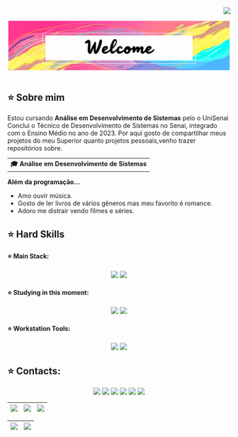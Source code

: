 <img align="right" src="https://komarev.com/ghpvc/?username=manupguedes&color=ff69b4"><br>
<div align="center">
  <a href="https://github.com/manupguedes">
    <img align="center" src="Welcome.jpg" width="500">
  </a>
</div>
<br>

## ⭐️ Sobre mim

Estou cursando <b>Análise em Desenvolvimento de Sistemas</b> pelo o UniSenai </b> Conclui o Técnico de Desenvolvimento de Sistemas no Senai, integrado com o Ensino Médio no ano de 2023. Por aqui gosto de compartilhar meus projetos do meu Superior quanto projetos pessoais,venho trazer repositórios sobre.

<div align="center">
  <table>
    <tr>
      <td><b>🎓 Análise em Desenvolvimento de Sistemas</b></td>
    </tr>
  </table>
</div>

<b>Além da programação...</b>

- Amo ouvir música.
- Gosto de ler livros de vários gêneros mas meu favorito é romance.
- Adoro me distrair vendo filmes e séries.

## ⭐️ Hard Skills
#### ⭐️ Main Stack:
<!--  <img height="160em" src="https://github-readme-stats.vercel.app/api?username=manupguedes&show_icons=true&theme=synthwave&include_all_commits=true&count_private=true%22/"> --> 
<div align="center">
  <!-- SQL --> <img src="https://img.shields.io/badge/SQL-2EC7CD?style=for-the-badge&logo=SQL&logoColor=white">
  <!-- Java --> <img src="https://img.shields.io/badge/Java-FB9411?style=for-the-badge&logo=Java&logoColor=white">
  <br>
</div>


#### ⭐️ Studying in this moment:
<!--  <img height="160em" src="https://github-readme-stats.vercel.app/api?username=manupguedes&show_icons=true&theme=synthwave&include_all_commits=true&count_private=true%22/"> --> 
<div align="center">
  <!-- HTML --> <img src="https://img.shields.io/badge/HTML-FF0000?style=for-the-badge&logo=HTML&logoColor=white">
  <!-- CSS --> <img src="https://img.shields.io/badge/CSS-00A7E1?style=for-the-badge&logo=CSS&logoColor=white">
  <br>
</div>

#### ⭐️ Workstation Tools:
<!--  <img height="160em" src="https://github-readme-stats.vercel.app/api?username=manupguedes&show_icons=true&theme=synthwave&include_all_commits=true&count_private=true%22/"> --> 
<div align="center">
  <!-- Eclipse --> <img src="https://img.shields.io/badge/Eclipse-54457f?style=for-the-badge&logo=Eclipse&logoColor=white">
  <!-- Visual Studio --> <img src="https://img.shields.io/badge/VisualStudio-7F2CCB?style=for-the-badge&logo=VisualStudio&logoColor=whit">
  <br>
</div>

## ⭐️ Contacts:
<!--  <img height="160em" src="https://github-readme-stats.vercel.app/api?username=manupguedes&show_icons=true&theme=synthwave&include_all_commits=true&count_private=true%22/"> --> 
<div align="center">
  <!-- Work Links -->
  <a href="https://github.com/manupguedes" target="_blank"><img src="https://img.shields.io/badge/GitHub-100000?style=for-the-badge&logo=github&logoColor=white" target="_blank"></a>
  <a href="https://www.linkedin.com/in/manupguedes/" target="_blank"><img src="https://img.shields.io/badge/-LinkedIn-%230077B5?style=for-the-badge&logo=linkedin&logoColor=white" target="_blank"></a>
  <a href = "mailto:manoelapguedes@gmail.com"><img src="https://img.shields.io/badge/Gmail-D14836?style=for-the-badge&logo=gmail&logoColor=white"></a>
  <!-- Social Links -->
  <a href="https://instagram.com/manupguedes" target="_blank"><img src="https://img.shields.io/badge/-Instagram-%23E4405F?style=for-the-badge&logo=instagram&logoColor=white" target="_blank"></a>
  <a href="https://twitter.com/manupguedes" target="_blank"><img src="https://img.shields.io/badge/Twitter-1DA1F2?style=for-the-badge&logo=twitter&logoColor=white" target="_blank"></a>
  <!-- OTH Links -->
  <a href="https://open.spotify.com/user/21y7jubmsffqroz7klgj5ydni" target="_blank"><img src="https://img.shields.io/badge/Spotify-1ED760?&style=for-the-badge&logo=spotify&logoColor=white"target="_blank"></a>
</div>

<!-- 
theme=ocean_dark 
tokyonight: 35AFA3 Green | BF91F3 Purple | 1A1B27 Dark 
-->


| ![](http://github-profile-summary-cards.vercel.app/api/cards/stats?username=manupguedes&theme=tokyonight) | ![](http://github-profile-summary-cards.vercel.app/api/cards/repos-per-language?username=manupguedes&hide=Html&theme=tokyonight) | ![](http://github-profile-summary-cards.vercel.app/api/cards/most-commit-language?username=manupguedes&theme=tokyonight) |
| :-: | :-: | :-: |

| ![](http://github-profile-summary-cards.vercel.app/api/cards/profile-details?username=manupguedes&theme=tokyonight) | ![](https://github-readme-streak-stats.herokuapp.com/?user=manupguedes&theme=tokyonight&hide_border=true&date_format=M%20j%5B%2C%20Y%5D&background=1A1B27&stroke=35AFA3&ring=BF91F3&fire=BF91F3&currStreakNum=BF91F3&sideNums=BF91F3&currStreakLabel=BF91F3&sideLabels=BF91F3&dates=35AFA3) |
| :-: | :-: |

